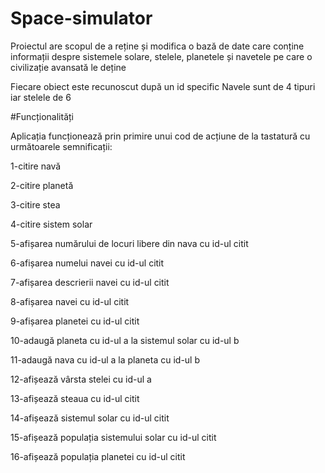 # Space-simulator


Proiectul are scopul de a reține și modifica o bază de date care conține informații despre sistemele solare, stelele, planetele și navetele pe care o civilizație avansată le deține


Fiecare obiect este recunoscut după un id specific
Navele sunt de 4 tipuri iar stelele de 6

#Funcționalități

Aplicația funcționează prin primire unui cod de acțiune de la tastatură cu următoarele semnificații:

1-citire navă

2-citire planetă

3-citire stea

4-citire sistem solar

5-afișarea numărului de locuri libere din nava cu id-ul citit

6-afișarea numelui navei cu id-ul citit

7-afișarea descrierii navei cu id-ul citit

8-afișarea navei cu id-ul citit

9-afișarea planetei cu id-ul citit

10-adaugă planeta cu id-ul a la sistemul solar cu id-ul b

11-adaugă nava cu id-ul a la planeta cu id-ul b

12-afișează vârsta stelei cu id-ul a

13-afișează steaua cu id-ul citit

14-afișează sistemul solar cu id-ul citit

15-afișează populația sistemului solar cu id-ul citit

16-afișează populația planetei cu id-ul citit
